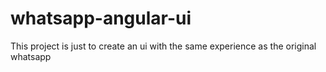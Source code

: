 # whatsapp-angular-ui
This project is just to create an ui with the same experience as the original whatsapp
